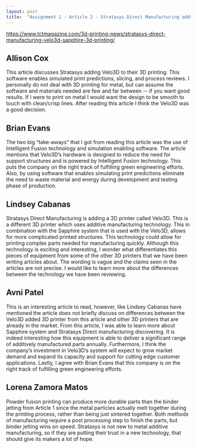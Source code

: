 ```yaml
---
layout: post
title:  "Assignment 1 - Article 2 - Stratasys Direct Manufacturing adds Velo3D Sapphire 3D printing system to portfolio"
---
```


<https://www.tctmagazine.com/3d-printing-news/stratasys-direct-manufacturing-velo3d-sapphire-3d-printing/>

## Allison Cox

This article discusses Stratasys adding Velo3D to their 3D printing. This software enables simulated print predictions, slicing, and process reviews. I personally do not deal with 3D printing for metal, but can assume the software and materials needed are few and far between -- if you want good results. If I were to print on metal I would want the design to be smooth to touch with clean/crisp lines. After reading this article I think the Velo3D was a good decision. 

## Brian Evans

The two big “take-aways” that I got from reading this article was the use of Intelligent Fusion technology and simulation enabling software.  The article mentions that Velo3D’s hardware is designed to reduce the need for support structures and is powered by Intelligent Fusion technology.  This puts the company on the right track of fulfilling green engineering efforts.  Also, by using software that enables simulating print predictions eliminate the need to waste material and energy during development and testing phase of production.    

## Lindsey Cabanas

Stratasys Direct Manufacturing is adding a 3D printer called Velo3D. This is a different 3D printer which uses additive manufacturing technology. This in combination with the Sapphire system that is used with the Velo3D, allows for more complicated printed structures. This technology could allow for printing complex parts needed for manufacturing quickly. Although this technology is exciting and interesting, I wonder what differentiates this pieces of equipment from some of the other 3D printers that we have been writing articles about. The wording is vague and the claims seen in the articles are not precise. I would like to learn more about the differences between the technology we have been reviewing. 

## Avni Patel

This is an interesting article to read, however, like Lindsey Cabanas have mentioned the article does not briefly discuss on differences between the Velo3D added 3D printer from this article and other 3D printers that are already in the market. From this article, I was able to learn more about Sapphire system and Stratasys Direct manufacturing discovering. It is indeed interesting how this equipment is able to deliver a significant range of additively manufactured parts annually. Furthermore, I think the company’s investment in Velo3D’s system will expect to grow market demand and expand its capacity and support for cutting edge customer applications. Lastly, I agree with Brian Evans that this company is on the right track of fulfilling green engineering efforts. 

## Lorena Zamora Matos

Powder fusion printing can produce more durable parts than the binder jetting from Article 1 since the metal particles actually melt together during the printing process, rather than being just sintered together.  Both methods of manufacturing require a post processing step to finish the parts, but binder jetting wins on speed.  Stratasys is not new to metal additive manufacturing, so if they are putting their trust in a new technology, that should give its makers a lot of hope.
